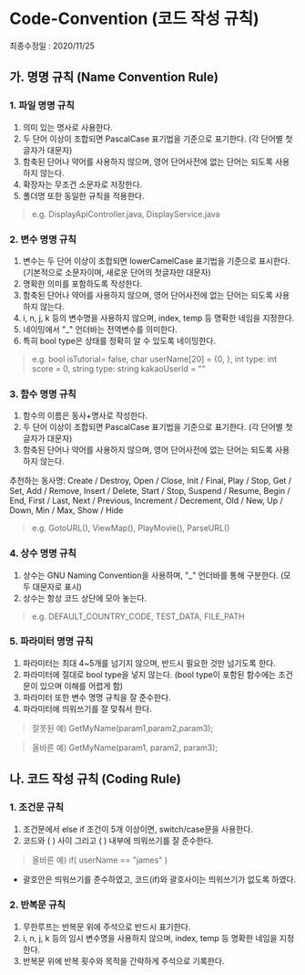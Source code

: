 # Code-Convention (코드 작성 규칙)

최종수정일 : 2020/11/25

## 가. 명명 규칙 (Name Convention Rule)
### 1. 파일 명명 규칙
 1) 의미 있는 명사로 사용한다.
 2) 두 단어 이상이 조합되면 PascalCase 표기법을 기준으로 표기한다.
   (각 단어별 첫글자가 대문자)
 3) 함축된 단어나 약어를 사용하지 않으며, 영어 단어사전에 없는 단어는 되도록 사용하지 않는다.
 4) 확장자는 무조건 소문자로 저장한다.
 5) 폴더명 또한 동일한 규칙을 적용한다.

> e.g. DisplayApiController.java, DisplayService.java

### 2. 변수 명명 규칙
 1) 변수는 두 단어 이상이 조합되면 lowerCamelCase 표기법을 기준으로 표시한다.
    (기본적으로 소문자이며, 새로운 단어의 첫글자만 대문자)
 2) 명확한 의미를 포함하도록 작성한다.
 3) 함축된 단어나 약어를 사용하지 않으며, 영어 단어사전에 없는 단어는 되도록 사용하지 않는다.
 4) i, n, j, k 등의 변수명을 사용하지 않으며, index, temp 등 명확한 네임을 지정한다.
 5) 네이밍에서 "_" 언더바는 전역변수를 의미한다.
 6) 특히 bool type은 상태를 정확히 알 수 있도록 네이밍한다.

> e.g.
bool isTutorial= false, char userName[20] = {0, }, int type: int score = 0, string type: string kakaoUserId = ""

### 3. 함수 명명 규칙
 1) 함수의 이름은 동사+명사로 작성한다.
 2) 두 단어 이상이 조합되면 PascalCase 표기법을 기준으로 표기한다.
   (각 단어별 첫글자가 대문자)
 3) 함축된 단어나 약어를 사용하지 않으며, 영어 단어사전에 없는 단어는 되도록 사용하지 않는다.
 
추천하는 동사명:
Create / Destroy, Open / Close, Init / Final, Play / Stop, Get / Set, Add / Remove,
Insert / Delete, Start / Stop, Suspend / Resume, Begin / End, First / Last,
Next / Previous, Increment / Decrement, Old / New, Up / Down, Min / Max, Show / Hide

> e.g. GotoURL(), ViewMap(), PlayMovie(), ParseURL()

### 4. 상수 명명 규칙
 1) 상수는 GNU Naming Convention을 사용하며, "_" 언더바를 통해 구분한다.
 (모두 대문자로 표시)
 2) 상수는 항상 코드 상단에 모아 놓는다.
 
> e.g. DEFAULT_COUNTRY_CODE, TEST_DATA, FILE_PATH
 
 ### 5. 파라미터 명명 규칙
  1) 파라미터는 최대 4~5개를 넘기지 않으며, 반드시 필요한 것만 넘기도록 한다.
  2) 파라미터에 절대로 bool type을 넣지 않는다. 
  (bool type이 포함된 함수에는 조건문이 있으며 이해를 어렵게 함)
  3) 파라미터 또한 변수 명명 규칙을 잘 준수한다.
  4) 파라미터에 띄워쓰기를 잘 맞춰서 한다.
  
> 잘못된 예) GetMyName(param1,param2,param3);

> 올바른 예) GetMyName(param1, param2, param3);

## 나. 코드 작성 규칙 (Coding Rule)
### 1. 조건문 규칙
  1) 조건문에서 else if 조건이 5개 이상이면, switch/case문을 사용한다.
  2) 코드와 ( ) 사이 그리고 ( ) 내부에 띄워쓰기를 잘 준수한다.
  
  > 올바른 예) if( userName == "james" ) 
  * 괄호안은 띄워쓰기를 준수하였고, 코드(if)와 괄호사이는 띄워쓰기가 없도록 하였다.

  ### 2. 반복문 규칙
  1) 무한루프는 반복문 위에 주석으로 반드시 표기한다.
  2) i, n, j, k 등의 임시 변수명을 사용하지 않으며, index, temp 등 명확한 네임을 지정한다.
  3) 반복문 위에 반복 횟수와 목적을 간략하게 주석으로 기록한다.
